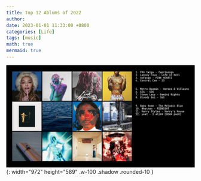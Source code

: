 ```yaml
---
title: Top 12 Ablums of 2022
author:
date: 2023-01-01 11:33:00 +0800
categories: [Life]
tags: [music]
math: true
mermaid: true
---
```


![Desktop View](/assets/img/posts/2023-02-10-music/pic.jpg){: width="972" height="589" .w-100 .shadow .rounded-10 }
